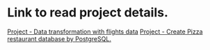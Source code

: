 # Link to read project details.

[Project - Data transformation with flights data](https://phatchara-soros.notion.site/Project-Data-transformation-with-flights-data-92e19c2f157f4ddf81bb83d501cc1b55?pvs=4)
[Project - Create Pizza restaurant database by PostgreSQL.](https://phatchara-soros.notion.site/Project-Create-Pizza-restaurant-database-by-PostgreSQL-b647a7e075d84681a561a1ba160ef30f?pvs=4)
